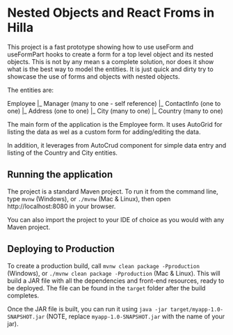 # Nested Objects and React Froms in Hilla

This project is a fast prototype showing how to use useForm and useFormPart hooks to
create a form for a top level object and its nested objects.
This is not by any mean s a complete solution, nor does it show what is the best way 
to model the entities. It is just quick and dirty try to showcase the use of forms and
objects with nested objects.

The entities are:

Employee
|_ Manager (many to one - self reference)
|_ ContactInfo (one to one)
    |_ Address (one to one)
       |_ City (many to one)
          |_ Country (many to one)

The main form of the application is the Employee form. It uses AutoGrid for listing the data
as wel as a custom form for adding/editing the data.

In addition, it leverages from AutoCrud component for simple data entry and listing of the
Country and City entities.

## Running the application

The project is a standard Maven project. To run it from the command line,
type `mvnw` (Windows), or `./mvnw` (Mac & Linux), then open
http://localhost:8080 in your browser.

You can also import the project to your IDE of choice as you would with any
Maven project.

## Deploying to Production

To create a production build, call `mvnw clean package -Pproduction` (Windows),
or `./mvnw clean package -Pproduction` (Mac & Linux).
This will build a JAR file with all the dependencies and front-end resources,
ready to be deployed. The file can be found in the `target` folder after the build completes.

Once the JAR file is built, you can run it using
`java -jar target/myapp-1.0-SNAPSHOT.jar` (NOTE, replace
`myapp-1.0-SNAPSHOT.jar` with the name of your jar).
